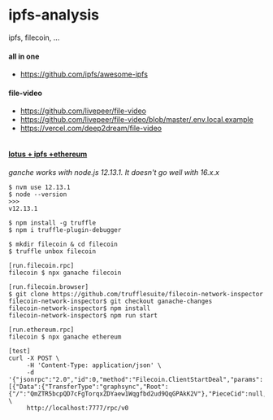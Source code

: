 # ipfs-analysis
ipfs, filecoin, ...
#### all in one
- https://github.com/ipfs/awesome-ipfs
#### file-video
- https://github.com/livepeer/file-video
- https://github.com/livepeer/file-video/blob/master/.env.local.example
- https://vercel.com/deep2dream/file-video
```
```
#### [lotus + ipfs +ethereum](https://github.com/truffle-box/filecoin-box)
*ganche works with node.js 12.13.1. It doesn't go well with 16.x.x*
```
$ nvm use 12.13.1
$ node --version
>>>
v12.13.1

$ npm install -g truffle
$ npm i truffle-plugin-debugger

$ mkdir filecoin & cd filecoin
$ truffle unbox filecoin

[run.filecoin.rpc]
filecoin $ npx ganache filecoin

[run.filecoin.browser]
$ git clone https://github.com/trufflesuite/filecoin-network-inspector
filecoin-network-inspector$ git checkout ganache-changes
filecoin-network-inspector$ npm install
filecoin-network-inspector$ npm run start

[run.ethereum.rpc]
filecoin $ npx ganache ethereum

[test]
curl -X POST \
     -H 'Content-Type: application/json' \
     -d '{"jsonrpc":"2.0","id":0,"method":"Filecoin.ClientStartDeal","params":[{"Data":{"TransferType":"graphsync","Root":{"/":"QmZTR5bcpQD7cFgTorqxZDYaew1Wqgfbd2ud9QqGPAkK2V"},"PieceCid":null,"PieceSize":0},"Wallet":"t3s3la37547tijmoeiep7ktogws3tep2eqrralh7rhi2mpe46q574gceyy467356onblzvwf7ejlelo2rdsg4q","Miner":"t01000","EpochPrice":"2500","MinBlocksDuration":300}]}' \
     http://localhost:7777/rpc/v0

```
